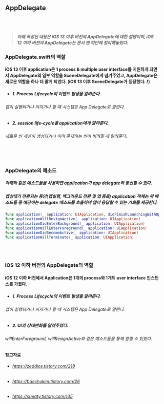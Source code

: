 ## AppDelegate

<br>
<br>

> ##### 아래 작성된 내용은 iOS 13 이후 버전의 AppDelegate에 대한 설명이며, iOS 12 이하 버전의 AppDelegate는 문서 맨 하단에 정리해놓았다.

### AppDelegate.swift의 역할
#### iOS 13 이후 application은 1 process & multiple user interface를 지원하게 되면서 AppDelegate의 일부 역할을 SceneDelegate에게 넘겨주었고, AppDelegate은 새로운 역할을 하나 더 맡게 되었다. (iOS 13 이후 SceneDelegate가 등장했다..!)
- ##### 1. Process Lifecycle의 이벤트 발생을 알려준다.
###### 앱이 실행되거나 꺼지거나 할 때 시스템은 App Delegate로 알린다.
- ##### 2. session life-cycle을 application에게 알려준다.
###### 새로운 씬 세션이 생성되거나 이미 존재하는 씬이 버려질 때 알려준다.

<br>
<br>

### AppDelegate의 메소드
##### 아래와 같은 메소드들을 사용하면 application가 app delegate와 통신할 수 있다.
##### 앱상태가 전환되는 동안(앱실행, 백그라운드 전환 및 앱 종료) application 객체는 위 메소드들 중 해당하는 delegate 메소드를 호출하여 앱이 응답할 수 있는 기회를 제공한다.
```Swift
func application(_ application: UIApplication, didFinishLaunchingWithOptions launchOptions: [UIApplicationLaunchOptionsKey: Any]?) -> Bool
func applicationWillResignActive(_ application: UIApplication)
func applicationDidEnterBackground(_ application: UIApplication)
func applicationWillEnterForeground(_ application: UIApplication)
func applicationDidBecomeActive(_ application: UIApplication)
func applicationWillTerminate(_ application: UIApplication)
```

<br>
<br>

### iOS 12 이하 버전의 AppDelegate의 역할
#### iOS 12 이하 버전에서 Application은 1개의 process와 1개의 user interface 인스턴스를 가졌다.
- ##### 1. Process Lifecycle의 이벤트 발생을 알려준다.
###### 앱이 실행되거나 꺼지거나 할 때 시스템은 App Delegate로 알린다.
- ##### 2. UI의 상태변화를 알려주었다.
###### willEnterForeground, willResignActive와 같은 메소드들을 통해 알릴 수 있었다.


#### 참고자료
- ###### https://zeddios.tistory.com/218
- ###### https://baechukim.tistory.com/26
- ###### https://sueaty.tistory.com/135